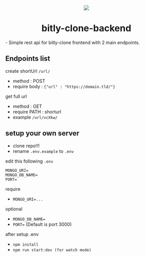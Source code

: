 <p align="center"><img src="https://bitly-clone-frontend.vercel.app/favicon.png"/></p>
<h1 align="center">bitly-clone-backend</h1>
- Simple rest api for bitly-clone frontend with 2 main endpoints.

## Endpoints list

create shortUrl `/url/`
- method : POST
- require body : `{"url" : "https://domain.tld/"}`

get full url
- method : GET
- require PATH : shorturl
- example `/url/vcXkw/`

## setup your own server
- clone repo!!!
- rename `.env.example` to `.env`

edit this following `.env`

```env
MONGO_URI=
MONGO_DB_NAME=
PORT=
```

require 
- `MONGO_URI=...`

optional
- `MONGO_DB_NAME=`
- `PORT=` (Default is port 3000)

after setup .env
- `npm install`
- `npm run start:dev (for watch mode)`
